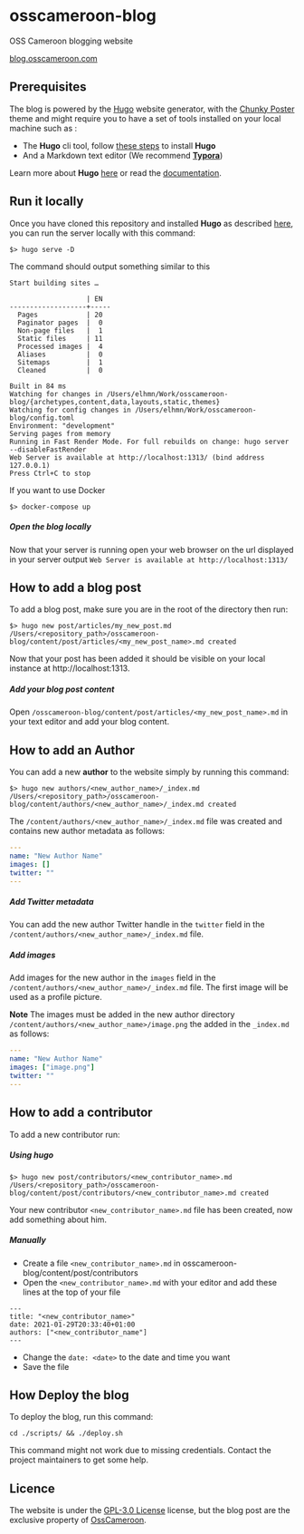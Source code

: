 # osscameroon-blog

OSS Cameroon blogging website

[blog.osscameroon.com](https://blog.osscameroon.com)



## Prerequisites

The blog is powered by the [Hugo](https://gohugo.io/) website generator, with the [Chunky Poster](https://github.com/puresyntax71/hugo-theme-chunky-poster) theme and might require you to have a set of tools installed on your local machine such as :

* The **Hugo** cli tool, follow [these steps](https://gohugo.io/getting-started/installing) to install **Hugo**
* And a Markdown text editor (We recommend [**Typora**](https://typora.io/))

Learn more about **Hugo** [here](https://www.youtube.com/watch?v=qtIqKaDlqXo&list=PLLAZ4kZ9dFpOnyRlyS-liKL5ReHDcj4G3&ab_channel=MikeDane) or read the [documentation](https://gohugo.io/getting-started/quick-start/).




## Run it locally

Once you have cloned this repository and installed **Hugo** as described [here](https://gohugo.io/getting-started/installing/), you can run the server locally with this command:

```shell
$> hugo serve -D
```

The command should output something similar to this

```
Start building sites …

                   | EN
-------------------+-----
  Pages            | 20
  Paginator pages  |  0
  Non-page files   |  1
  Static files     | 11
  Processed images |  4
  Aliases          |  0
  Sitemaps         |  1
  Cleaned          |  0

Built in 84 ms
Watching for changes in /Users/elhmn/Work/osscameroon-blog/{archetypes,content,data,layouts,static,themes}
Watching for config changes in /Users/elhmn/Work/osscameroon-blog/config.toml
Environment: "development"
Serving pages from memory
Running in Fast Render Mode. For full rebuilds on change: hugo server --disableFastRender
Web Server is available at http://localhost:1313/ (bind address 127.0.0.1)
Press Ctrl+C to stop
```

If you want to use Docker

```shell
$> docker-compose up
```

##### Open the blog locally

Now that your server is running open your web browser on the url displayed in your server output `Web Server is available at http://localhost:1313/ `



## How to add a blog post

To add a blog post, make sure you are in the root of the directory then run:

```shell
$> hugo new post/articles/my_new_post.md
/Users/<repository_path>/osscameroon-blog/content/post/articles/<my_new_post_name>.md created		
```

Now that your post has been added it should be visible on your local instance at http://localhost:1313.



##### Add your blog post content

 Open `/osscameroon-blog/content/post/articles/<my_new_post_name>.md` in your text editor and add your blog content.



## How to add an Author

You can add a new **author** to the website simply by running this command:

```shell
$> hugo new authors/<new_author_name>/_index.md
/Users/<repository_path>/osscameroon-blog/content/authors/<new_author_name>/_index.md created
```



The `/content/authors/<new_author_name>/_index.md` file was created and contains new author metadata as follows:

```yaml
---
name: "New Author Name"
images: []
twitter: ""
---
```



##### Add Twitter metadata

You can add the new author Twitter handle in the `twitter` field in the `/content/authors/<new_author_name>/_index.md` file.



##### Add images

Add images for the new author in the `images` field in the `/content/authors/<new_author_name>/_index.md` file. The first image will be used as a profile picture.

**Note** The images must be added in the new author directory `/content/authors/<new_author_name>/image.png` the added in the `_index.md` as follows:

```yaml
---
name: "New Author Name"
images: ["image.png"]
twitter: ""
---
```



## How to add a contributor

To add a new contributor run:

##### Using hugo

```shell
$> hugo new post/contributors/<new_contributor_name>.md
/Users/<repository_path>/osscameroon-blog/content/post/contributors/<new_contributor_name>.md created
```


Your new contributor `<new_contributor_name>.md` file has been created, now add something about him.


##### Manually

* Create a file `<new_contributor_name>.md` in osscameroon-blog/content/post/contributors
* Open the `<new_contributor_name>.md` with your editor and add these lines at the top of your file
```
---
title: "<new_contributor_name>"
date: 2021-01-29T20:33:40+01:00
authors: ["<new_contributor_name"]
---
```
* Change the `date: <date>` to the date and time you want
* Save the file


## How Deploy the blog

To deploy the blog, run this command:

```shell
cd ./scripts/ && ./deploy.sh
```



This command might not work due to missing credentials. Contact the project maintainers to get some help.



## Licence

The website is under the  [GPL-3.0 License](https://github.com/osscameroon/osscameroon-blog/blob/main/LICENSE) license, but the blog post are the exclusive property of [OssCameroon](https://osscameroon.com).
